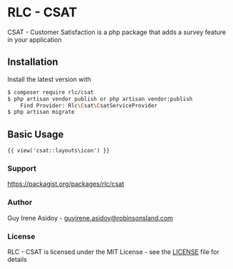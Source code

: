 # RLC - CSAT

CSAT - Customer Satisfaction is a php package that adds a survey feature in your application

## Installation 

Install the latest version with 

```bash
$ composer require rlc/csat 
$ php artisan vendor publish or php artisan vendor:publish
	Find Provider: Rlc\Csat\CsatServiceProvider 
$ php artisan migrate 
```

## Basic Usage

```.blade.php
{{ view('csat::layouts\icon') }}
```

### Support
https://packagist.org/packages/rlc/csat

### Author

Guy Irene Asidoy - <guyirene.asidoy@robinsonsland.com>

### License

RLC - CSAT is licensed under the MIT License - see the [LICENSE](LICENSE) file for details

